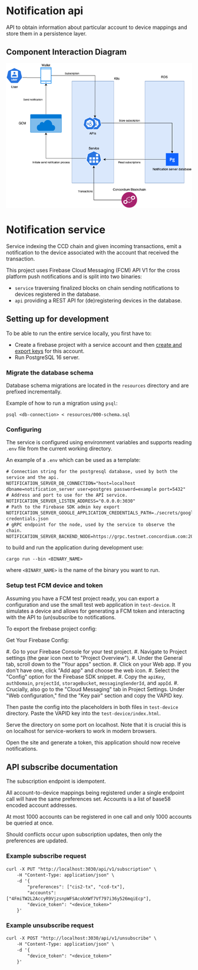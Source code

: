 # Notification api

API to obtain information about particular account to device mappings and store them in a persistence layer.

## Component Interaction Diagram

![Component Interaction Diagram](docs/diagrams/notification-server.drawio.png)

# Notification service

Service indexing the CCD chain and given incoming transactions, emit a notification to the device
associated with the account that received the transaction.

This project uses Firebase Cloud Messaging (FCM) API V1 for the cross platform push notifications and is split into two binaries:

- `service` traversing finalized blocks on chain sending notifications to devices registered in the database.
- `api` providing a REST API for (de)registering devices in the database.

## Setting up for development

To be able to run the entire service locally, you first have to:

- Create a firebase project with a service account and then [create and export keys](https://firebase.google.com/docs/cloud-messaging/auth-server?authuser=0#provide-credentials-manually) for this account.
- Run PostgreSQL 16 server.

### Migrate the database schema

Database schema migrations are located in the `resources` directory and are prefixed incrementally.

Example of how to run a migration using `psql`:

```
psql <db-connection> < resources/000-schema.sql
```

### Configuring

The service is configured using environment variables and supports reading `.env` file from the current working directory.

An example of a `.env` which can be used as a template:

```
# Connection string for the postgresql database, used by both the service and the api.
NOTIFICATION_SERVER_DB_CONNECTION="host=localhost dbname=notification_server user=postgres password=example port=5432"
# Address and port to use for the API service.
NOTIFICATION_SERVER_LISTEN_ADDRESS="0.0.0.0:3030"
# Path to the Firebase SDK admin key export
NOTIFICATION_SERVER_GOOGLE_APPLICATION_CREDENTIALS_PATH=./secrets/google-credentials.json
# gRPC endpoint for the node, used by the service to observe the chain.
NOTIFICATION_SERVER_BACKEND_NODE=https://grpc.testnet.concordium.com:20000
```

to build and run the application during development use:

```shell
cargo run --bin <BINARY_NAME>
```

where `<BINARY_NAME>` is the name of the binary you want to run.

### Setup test FCM device and token

Assuming you have a FCM test project ready, you can export a configuration and use the small test web application in `test-device`. It simulates a device and allows for generating a FCM token and interacting with the API to (un)subscribe to notifications.

To export the firebase project config:

Get Your Firebase Config:

#. Go to your Firebase Console for your test project.
#. Navigate to Project settings (the gear icon next to "Project Overview").
#. Under the General tab, scroll down to the "Your apps" section.
#. Click on your Web app. If you don't have one, click "Add app" and choose the web icon.
#. Select the "Config" option for the Firebase SDK snippet.
#. Copy the `apiKey`, `authDomain`, `projectId`, `storageBucket`, `messagingSenderId`, and `appId`.
#. Crucially, also go to the "Cloud Messaging" tab in Project Settings. Under "Web configuration," find the "Key pair" section and copy the VAPID key.

Then paste the config into the placeholders in both files in `test-device` directory.
Paste the VAPID key into the `test-device/index.html`.

Serve the directory on some port on localhost. Note that it is crucial this is on localhost for service-workers to work in modern browsers.

Open the site and generate a token, this application should now receive notifications.

## API subscribe documentation

The subscription endpoint is idempotent.

All account-to-device mappings being registered under a single endpoint call will have the same preferences set.
Accounts is a list of base58 encoded account addresses.

At most 1000 accounts can be registered in one call and only 1000 accounts be queried at once.

Should conflicts occur upon subscription updates, then only the preferences are updated.

### Example subscribe request

```shell
curl -X PUT "http://localhost:3030/api/v1/subscription" \
    -H "Content-Type: application/json" \
    -d '{
        "preferences": ["cis2-tx", "ccd-tx"],
        "accounts": ["4FmiTW2L2AccyR9VjzsnpWFSAcohXWf7Vf797i36y526mqiEcp"],
        "device_token": "<device_token>"
    }'
```

### Example unsubscribe request
```shell
curl -X POST "http://localhost:3030/api/v1/unsubscribe" \
    -H "Content-Type: application/json" \
    -d '{
        "device_token": "<device_token>"
    }'
```
